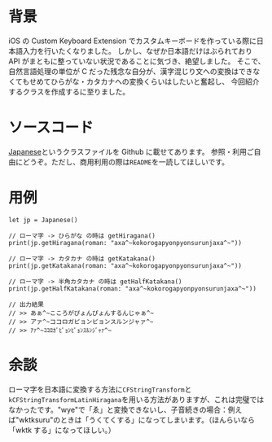 <!-- title:Swift：ローマ字の文字列をひらがな・カタカナに変換するクラス作った -->

# 背景

iOS の Custom Keyboard Extension でカスタムキーボードを作っている際に日本語入力を行いたくなりました。
しかし、なぜか日本語だけはぶられており API がまともに整っていない状況であることに気づき、絶望しました。
そこで、自然言語処理の単位が C だった残念な自分が、漢字混じり文への変換はできなくてもせめてひらがな・カタカナへの変換くらいはしたいと奮起し、 今回紹介するクラスを作成するに至りました。

# ソースコード

[Japanese](https://github.com/Kyome22/Japanese)というクラスファイルを Github に載せてあります。
参照・利用ご自由にどうぞ。ただし、商用利用の際は`README`を一読してほしいです。

# 用例

```swift:
let jp = Japanese()

// ローマ字 -> ひらがな の時は getHiragana()
print(jp.getHiragana(roman: "axa^~kokorogapyonpyonsurunjaxa^~"))

// ローマ字 -> カタカナ の時は getKatakana()
print(jp.getKatakana(roman: "axa^~kokorogapyonpyonsurunjaxa^~"))

// ローマ字 -> 半角カタカナ の時は getHalfKatakana()
print(jp.getHalfKatakana(roman: "axa^~kokorogapyonpyonsurunjaxa^~"))

// 出力結果
// >> あぁ^~こころがぴょんぴょんするんじゃぁ^~
// >> アァ^~ココロガピョンピョンスルンジャァ^~
// >> ｱｧ^~ｺｺﾛｶﾞﾋﾟｮﾝﾋﾟｮﾝｽﾙﾝｼﾞｬｧ^~
```

# 余談

ローマ字を日本語に変換する方法に`CFStringTransform`と`kCFStringTransformLatinHiragana`を用いる方法がありますが、これは完璧ではなかったです。"wye"で「ゑ」と変換できないし、子音続きの場合：例えば"wktksuru"のときは「うくてくする」になってしまいます。（ほんらいなら「wktk する」になってほしい。）
